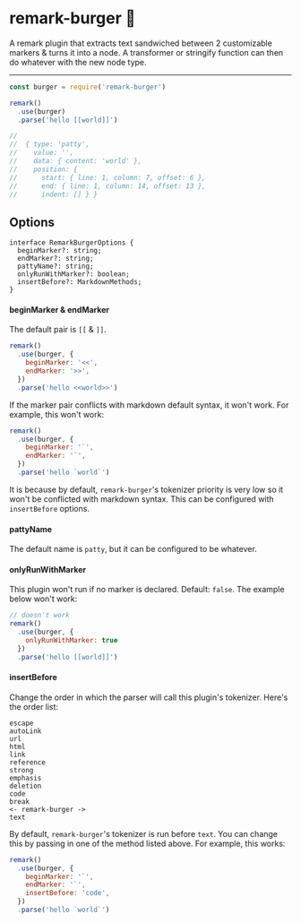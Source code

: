 # remark-burger 🍔

A remark plugin that extracts text sandwiched between 2 customizable markers & turns it into a node. A transformer or stringify function can then do whatever with the new node type.

---
```js
const burger = require('remark-burger')

remark()
  .use(burger)
  .parse('hello [[world]]')

//
//  { type: 'patty',
//    value: '',
//    data: { content: 'world' },
//    position: {
//      start: { line: 1, column: 7, offset: 6 },
//      end: { line: 1, column: 14, offset: 13 },
//      indent: [] } }

```

## Options

```
interface RemarkBurgerOptions {
  beginMarker?: string;
  endMarker?: string;
  pattyName?: string;
  onlyRunWithMarker?: boolean;
  insertBefore?: MarkdownMethods;
}
```

#### beginMarker & endMarker

The default pair is `[[` & `]]`.

```js
remark()
  .use(burger, {
    beginMarker: '<<',
    endMarker: '>>',
  })
  .parse('hello <<world>>')
```

If the marker pair conflicts with markdown default syntax, it won't work. For example, this won't work:

```js
remark()
  .use(burger, {
    beginMarker: '`',
    endMarker: '`',
  })
  .parse('hello `world`')
```

It is because by default, `remark-burger`'s tokenizer priority is very low so it won't be conflicted with markdown syntax. This can be configured with `insertBefore` options.

#### pattyName

The default name is `patty`, but it can be configured to be whatever.

#### onlyRunWithMarker

This plugin won't run if no marker is declared. Default: `false`. The example below won't work:

```js
// doesn't work
remark()
  .use(burger, {
    onlyRunWithMarker: true
  })
  .parse('hello [[world]]')
```

#### insertBefore

Change the order in which the parser will call this plugin's tokenizer. Here's the order list:

```
escape
autoLink
url
html
link
reference
strong
emphasis
deletion
code
break
<- remark-burger ->
text
```

By default, `remark-burger`'s tokenizer is run before `text`. You can change this by passing in one of the method listed above. For example, this works:

```js
remark()
  .use(burger, {
    beginMarker: '`',
    endMarker: '`',
    insertBefore: 'code',
  })
  .parse('hello `world`')
```